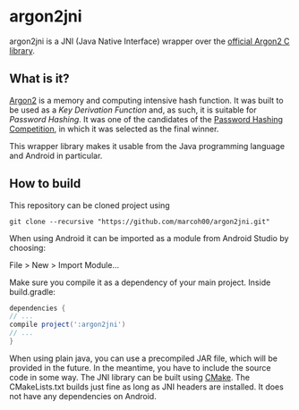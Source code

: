 # argon2jni

argon2jni is a JNI (Java Native Interface) wrapper over the [official Argon2 C library](https://github.com/P-H-C/phc-winner-argon2).

## What is it?

[Argon2](https://en.wikipedia.org/wiki/Argon2) is a memory and computing intensive hash function. It was built to be used as a _Key Derivation Function_ 
and, as such, it is suitable for _Password Hashing_. It was one of the candidates of the [Password Hashing 
Competition](https://en.wikipedia.org/wiki/Password_Hashing_Competition), in which it was selected as the final winner.

This wrapper library makes it usable from the Java programming language and Android in particular.

## How to build

This repository can be cloned project using

```shell
git clone --recursive "https://github.com/marcoh00/argon2jni.git"
```

When using Android it can be imported as a module from Android Studio by choosing:

File > New > Import Module...

Make sure you compile it as a dependency of your main project. Inside build.gradle:

```gradle
dependencies {
// ...
compile project(':argon2jni')
// ...
}
```

When using plain java, you can use a precompiled JAR file, which will be provided in the future. In the meantime, you have to include the source code in 
some way. The JNI library can be built using [CMake](https://cmake.org). The CMakeLists.txt builds just fine as long as JNI headers are installed. It 
does not have any dependencies on Android.
